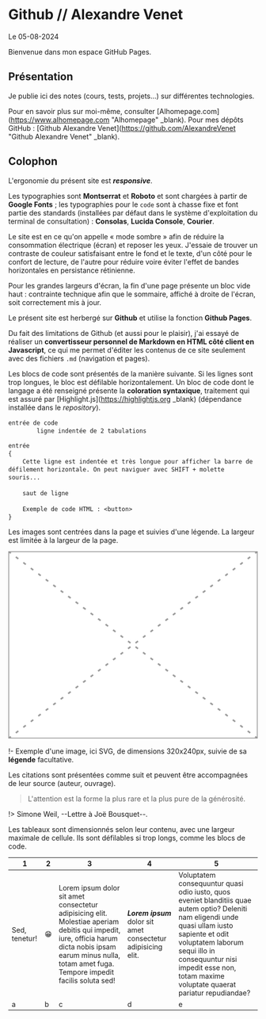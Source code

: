 # Github // Alexandre Venet

Le 05-08-2024

Bienvenue dans mon espace GitHub Pages. 

## Présentation

Je publie ici des notes (cours, tests, projets...) sur différentes technologies.

Pour en savoir plus sur moi-même, consulter [Alhomepage.com](https://www.alhomepage.com "Alhomepage" _blank). Pour mes dépôts GitHub : [Github Alexandre Venet](https://github.com/AlexandreVenet "Github Alexandre Venet" _blank).

## Colophon

L'ergonomie du présent site est ***responsive***.

Les typographies sont **Montserrat** et **Roboto** et sont chargées à partir de **Google Fonts** ; les typographies pour le `code` sont à chasse fixe et font partie des standards (installées par défaut dans le système d'exploitation du terminal de consultation) : **Consolas**, **Lucida Console**, **Courier**.

Le site est en ce qu'on appelle « mode sombre » afin de réduire la consommation électrique (écran) et reposer les yeux. J'essaie de trouver un contraste de couleur satisfaisant entre le fond et le texte, d'un côté pour le confort de lecture, de l'autre pour réduire voire éviter l'effet de bandes horizontales en persistance rétinienne.

Pour les grandes largeurs d'écran, la fin d'une page présente un bloc vide haut : contrainte technique afin que le sommaire, affiché à droite de l'écran, soit correctement mis à jour.

Le présent site est herbergé sur **Github** et utilise la fonction **Github Pages**.

Du fait des limitations de Github (et aussi pour le plaisir), j'ai essayé de réaliser un **convertisseur personnel de Markdown en HTML côté client en Javascript**, ce qui me permet d'éditer les contenus de ce site seulement avec des fichiers `.md` (navigation et pages).

Les blocs de code sont présentés de la manière suivante. Si les lignes sont trop longues, le bloc est défilable horizontalement. Un bloc de code dont le langage a été renseigné présente la **coloration syntaxique**, traitement qui est assuré par [Highlight.js](https://highlightjs.org _blank) (dépendance installée dans le *repository*).

```
entrée de code
		ligne indentée de 2 tabulations
```

```
entrée 
{
	Cette ligne est indentée et très longue pour afficher la barre de défilement horizontale. On peut naviguer avec SHIFT + molette souris...
	
	saut de ligne
	
	Exemple de code HTML : <button>
}
```

Les images sont centrées dans la page et suivies d'une légende. La largeur est limitée à la largeur de la page.

![Exemple d'image](../media/ImageSVG.svg)

!- Exemple d'une image, ici SVG, de dimensions 320x240px, suivie de sa **légende** facultative. 

Les citations sont présentées comme suit et peuvent être accompagnées de leur source (auteur, ouvrage). 

> L'attention est la forme la plus rare et la plus pure de la générosité.

!> Simone Weil, --Lettre à Joë Bousquet--.

Les tableaux sont dimensionnés selon leur contenu, avec une largeur maximale de cellule. Ils sont défilables si trop longs, comme les blocs de code.

|1|2|3|4|5|
|-|-|-|-|-|
|Sed, tenetur! |😁|Lorem ipsum dolor sit amet consectetur adipisicing elit. Molestiae aperiam debitis qui impedit, iure, officia harum dicta nobis ipsam earum minus nulla, totam amet fuga. Tempore impedit facilis soluta sed!|***Lorem ipsum*** dolor sit amet consectetur adipisicing elit.|Voluptatem consequuntur quasi odio iusto, quos eveniet blanditiis quae autem optio? Deleniti nam eligendi unde quasi ullam iusto sapiente et odit voluptatem laborum sequi illo in consequuntur nisi impedit esse non, totam maxime voluptate quaerat pariatur repudiandae?|
|a|b|c|d|e|
